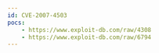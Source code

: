 ```yaml
---
id: CVE-2007-4503
pocs:
    - https://www.exploit-db.com/raw/4308
    - https://www.exploit-db.com/raw/6794
---
```

